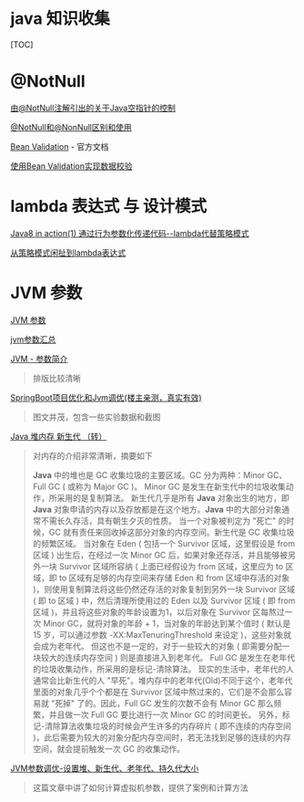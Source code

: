 

# java 知识收集

[TOC]

# @NotNull

[由@NotNull注解引出的关于Java空指针的控制](http://www.cppcns.com/ruanjian/java/165323.html)

[@NotNull和@NonNull区别和使用](https://www.jianshu.com/p/32327ca2365f)

[Bean Validation](https://beanvalidation.org/) - 官方文档

[使用Bean Validation实现数据校验](https://www.jianshu.com/p/2a495bf5504e)

# lambda 表达式 与 设计模式

[Java8 in action(1) 通过行为参数化传递代码--lambda代替策略模式](https://yq.aliyun.com/articles/442018)

[从策略模式闲扯到lambda表达式](https://www.jqhtml.com/39192.html)

# JVM 参数

[JVM 参数](https://blog.csdn.net/liyongbing1122/article/details/88716400)

[jvm参数汇总](https://blog.csdn.net/qq_35901087/article/details/89361803)

[JVM - 参数简介](https://www.jianshu.com/p/1c6b5c2e95f9)

> 排版比较清晰

[SpringBoot项目优化和Jvm调优(楼主亲测，真实有效)](https://www.cnblogs.com/jpfss/p/9753215.html)

> 图文并茂，包含一些实验数据和截图

[Java 堆内存 新生代 （转）](https://www.cnblogs.com/junwangzhe/p/6282550.html)

> 对内存的介绍非常清晰，摘要如下
>
> 
>
> **Java** 中的堆也是 GC 收集垃圾的主要区域。GC 分为两种：Minor GC、Full GC ( 或称为 Major GC )。
> Minor GC 是发生在新生代中的垃圾收集动作，所采用的是复制算法。
> 新生代几乎是所有 **Java** 对象出生的地方，即 **Java** 对象申请的内存以及存放都是在这个地方。**Java** 中的大部分对象通常不需长久存活，具有朝生夕灭的性质。
> 当一个对象被判定为 "死亡" 的时候，GC 就有责任来回收掉这部分对象的内存空间。新生代是 GC 收集垃圾的频繁区域。
> 当对象在 Eden ( 包括一个 Survivor 区域，这里假设是 from 区域 ) 出生后，在经过一次 Minor GC 后，如果对象还存活，并且能够被另外一块 Survivor 区域所容纳
> ( 上面已经假设为 from 区域，这里应为 to 区域，即 to 区域有足够的内存空间来存储 Eden 和 from 区域中存活的对象 )，则使用复制算法将这些仍然还存活的对象复制到另外一块 Survivor 区域 ( 即 to 区域 ) 中，然后清理所使用过的 Eden 以及 Survivor 区域 ( 即 from 区域 )，并且将这些对象的年龄设置为1，以后对象在 Survivor 区每熬过一次 Minor GC，就将对象的年龄 + 1，当对象的年龄达到某个值时 ( 默认是 15 岁，可以通过参数 -XX:MaxTenuringThreshold 来设定 )，这些对象就会成为老年代。
> 但这也不是一定的，对于一些较大的对象 ( 即需要分配一块较大的连续内存空间 ) 则是直接进入到老年代。
> Full GC 是发生在老年代的垃圾收集动作，所采用的是标记-清除算法。
> 现实的生活中，老年代的人通常会比新生代的人 "早死"。堆内存中的老年代(Old)不同于这个，老年代里面的对象几乎个个都是在 Survivor 区域中熬过来的，它们是不会那么容易就 "死掉" 了的。因此，Full GC 发生的次数不会有 Minor GC 那么频繁，并且做一次 Full GC 要比进行一次 Minor GC 的时间更长。
> 另外，标记-清除算法收集垃圾的时候会产生许多的内存碎片 ( 即不连续的内存空间 )，此后需要为较大的对象分配内存空间时，若无法找到足够的连续的内存空间，就会提前触发一次 GC 的收集动作。

[JVM参数调优-设置堆、新生代、老年代、持久代大小](https://blog.csdn.net/qq_30509055/article/details/93670031)

> 这篇文章中讲了如何计算虚拟机参数，提供了案例和计算方法